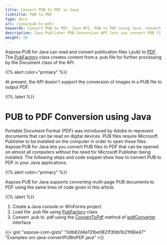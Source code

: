 ```yaml
---
title: Convert PUB to PDF in Java
linktitle: PUB to PDF
type: docs
url: /java/pub-to-pdf/
keywords: Convert PUB to PDF, Java API, PUB to PDF using Java, convert .pub file
description: Java Publisher PUB Conversion API lets you convert PUB files to PDF that can be opened on almost all computers without the need for Microsoft Publisher being installed.
weight: 10
---
```


Aspose.PUB for Java can read and convert publication files (.pub) to [PDF](https://wiki.fileformat.com/view/pdf/). The [PubFactory](https://apireference.aspose.com/pub/java/com.aspose.pub/PubFactory) class creates content from a .pub file for further processing by the Document class of the API.

{{% alert color="primary" %}}

At present, the API doesn't support the conversion of images in a PUB file to output PDF.

{{% /alert %}}
# **PUB to PDF Conversion using Java**
Portable Document Format (PDF) was introduced by Adobe to represent documents that can be read on digital devices. PUB files require Microsoft Publisher to be installed on the computer in order to open these files. Aspose.PUB for Java lets you convert PUB files to PDF that can be opened on almost all computers without the need for Microsoft Publisher being installed. The following steps and code snippet show how to convert PUB to PDF in your Java applications.

{{% alert color="primary" %}}

Aspose.PUB for Java supports converting multi-page PUB documents to PDF using the same lines of code given in this article.

{{% /alert %}}



1. Create a Java console or WinForms project
1. Load the .pub file using [PubFactory](https://apireference.aspose.com/pub/java/com.aspose.pub/PubFactory) class
1. Convert .pub to .pdf using the [ConvertToPdf](https://apireference.aspose.com/pub/java/com.aspose.pub/IPdfConverter#convertToPdf-com.aspose.pub.Document-java.io.OutputStream-) method of [ipdfConverter](https://apireference.aspose.com/pub/java/com.aspose.pub/IPdfConverter) interface

{{< gist "aspose-com-gists" "0db82d4e131be0821f3fdb1b21f86e47" "Examples-src-java-convertPUBtoPDF.java" >}}
